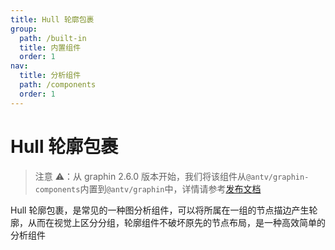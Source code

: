 ```yaml
---
title: Hull 轮廓包裹
group:
  path: /built-in
  title: 内置组件
  order: 1
nav:
  title: 分析组件
  path: /components
  order: 1
---
```


# Hull 轮廓包裹

> 注意 ⚠️：从 graphin 2.6.0 版本开始，我们将该组件从`@antv/graphin-components`内置到`@antv/graphin`中，详情请参考[发布文档](https://www.yuque.com/antv/gi/gstoyh)

Hull 轮廓包裹，是常见的一种图分析组件，可以将所属在一组的节点描边产生轮廓，从而在视觉上区分分组，轮廓组件不破坏原先的节点布局，是一种高效简单的分析组件

<code src='./demos/Simple.tsx'></code>

<API src='./api-docs.ts'></API>
